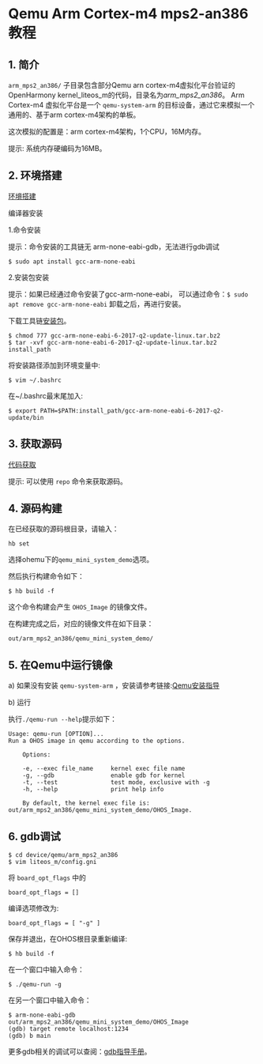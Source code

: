 # Qemu Arm Cortex-m4 mps2-an386 教程

## 1. 简介
`arm_mps2_an386/` 子目录包含部分Qemu arn cortex-m4虚拟化平台验证的OpenHarmony kernel\_liteos\_m的代码，目录名为*arm_mps2_an386*。
Arm Cortex-m4 虚拟化平台是一个 `qemu-system-arm` 的目标设备，通过它来模拟一个通用的、基于arm cortex-m4架构的单板。

这次模拟的配置是：arm cortex-m4架构，1个CPU，16M内存。

提示: 系统内存硬编码为16MB。

## 2. 环境搭建

[环境搭建](https://gitee.com/openharmony/docs/blob/HEAD/zh-cn/device-dev/quick-start/quickstart-lite-env-setup.md)

编译器安装

1.命令安装

提示：命令安装的工具链无 arm-none-eabi-gdb，无法进行gdb调试

```
$ sudo apt install gcc-arm-none-eabi
```

2.安装包安装

提示：如果已经通过命令安装了gcc-arm-none-eabi， 可以通过命令：`$ sudo apt remove gcc-arm-none-eabi` 卸载之后，再进行安装。

下载工具链[安装包](https://armkeil.blob.core.windows.net/developer/Files/downloads/gnu-rm/6-2017q2/gcc-arm-none-eabi-6-2017-q2-update-linux.tar.bz2)。

```
$ chmod 777 gcc-arm-none-eabi-6-2017-q2-update-linux.tar.bz2
$ tar -xvf gcc-arm-none-eabi-6-2017-q2-update-linux.tar.bz2 install_path
```

将安装路径添加到环境变量中:

```
$ vim ~/.bashrc
```

在~/.bashrc最末尾加入:

```
$ export PATH=$PATH:install_path/gcc-arm-none-eabi-6-2017-q2-update/bin
```

## 3. 获取源码

[代码获取](https://gitee.com/openharmony/docs/blob/HEAD/zh-cn/device-dev/get-code/sourcecode-acquire.md)

提示: 可以使用 `repo` 命令来获取源码。

## 4. 源码构建

在已经获取的源码根目录，请输入：

```
hb set
```

选择ohemu下的`qemu_mini_system_demo`选项。


然后执行构建命令如下：
```
$ hb build -f
```

这个命令构建会产生 `OHOS_Image` 的镜像文件。

在构建完成之后，对应的镜像文件在如下目录：
```
out/arm_mps2_an386/qemu_mini_system_demo/
```
## 5. 在Qemu中运行镜像

a) 如果没有安装 `qemu-system-arm` ，安装请参考链接:[Qemu安装指导](https://gitee.com/openharmony/device_qemu/blob/HEAD/README_zh.md)

b) 运行

执行`./qemu-run --help`提示如下：

```
Usage: qemu-run [OPTION]...
Run a OHOS image in qemu according to the options.

    Options:

    -e, --exec file_name     kernel exec file name
    -g, --gdb                enable gdb for kernel
    -t, --test               test mode, exclusive with -g
    -h, --help               print help info

    By default, the kernel exec file is: out/arm_mps2_an386/qemu_mini_system_demo/OHOS_Image.
```

## 6. gdb调试

```
$ cd device/qemu/arm_mps2_an386
$ vim liteos_m/config.gni
```

将 `board_opt_flags` 中的

```
board_opt_flags = []
```

编译选项修改为:

```
board_opt_flags = [ "-g" ]
```

保存并退出，在OHOS根目录重新编译:

```
$ hb build -f
```

在一个窗口中输入命令：

```
$ ./qemu-run -g
```

在另一个窗口中输入命令：

```
$ arm-none-eabi-gdb out/arm_mps2_an386/qemu_mini_system_demo/OHOS_Image
(gdb) target remote localhost:1234
(gdb) b main
```

更多gdb相关的调试可以查阅：[gdb指导手册](https://sourceware.org/gdb/current/onlinedocs/gdb)。
